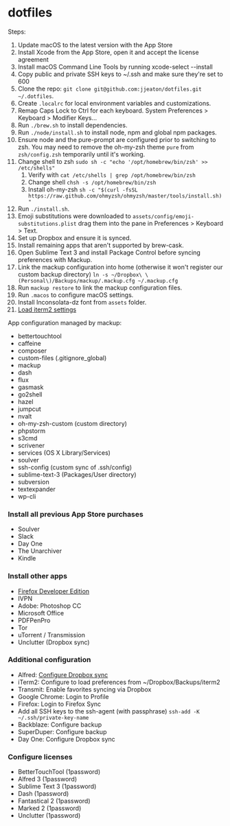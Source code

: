 # dotfiles


Steps:

1. Update macOS to the latest version with the App Store
1. Install Xcode from the App Store, open it and accept the license agreement
1. Install macOS Command Line Tools by running xcode-select --install
1. Copy public and private SSH keys to ~/.ssh and make sure they're set to 600
1. Clone the repo: `git clone git@github.com:jjeaton/dotfiles.git ~/.dotfiles`.
2. Create `.localrc` for local environment variables and customizations.
3. Remap Caps Lock to Ctrl for each keyboard.
   System Preferences > Keyboard > Modifier Keys...
4. Run `./brew.sh` to install dependencies.
7. Run `./node/install.sh` to install node, npm and global npm packages.
9. Ensure node and the pure-prompt are configured prior to switching to zsh. You may need to remove the oh-my-zsh theme `pure` from `zsh/config.zsh` temporarily until it's working.
5. Change shell to zsh `sudo sh -c "echo '/opt/homebrew/bin/zsh' >> /etc/shells"`
	1. Verify with `cat /etc/shells | grep /opt/homebrew/bin/zsh`
	2. Change shell `chsh -s /opt/homebrew/bin/zsh`
    3. Install oh-my-zsh `sh -c "$(curl -fsSL https://raw.github.com/ohmyzsh/ohmyzsh/master/tools/install.sh)"`
2. Run `./install.sh`.
4. Emoji substitutions were downloaded to `assets/config/emoji-substitutions.plist` drag them into the pane in Preferences > Keyboard > Text.
1. Set up Dropbox and ensure it is synced.
2. Install remaining apps that aren't supported by brew-cask.
3. Open Sublime Text 3 and install Package Control before syncing preferences with Mackup.
5. Link the mackup configuration into home (otherwise it won't register our custom backup directory) `ln -s ~/Dropbox\ \(Personal\)/Backups/mackup/.mackup.cfg ~/.mackup.cfg`
6. Run `mackup restore` to link the mackup configuration files.
7. Run `.macos` to configure macOS settings.
8. Install Inconsolata-dz font from `assets` folder.
9. [Load iterm2 settings](https://gitlab.com/gnachman/iterm2/-/issues/8029#note_200395054)

App configuration managed by mackup:

* bettertouchtool
* caffeine
* composer
* custom-files (.gitignore_global)
* mackup
* dash
* flux
* gasmask
* go2shell
* hazel
* jumpcut
* nvalt
* oh-my-zsh-custom (custom directory)
* phpstorm
* s3cmd
* scrivener
* services (OS X Library/Services)
* soulver
* ssh-config (custom sync of .ssh/config)
* sublime-text-3 (Packages/User directory)
* subversion
* textexpander
* wp-cli

### Install all previous App Store purchases

* Soulver
* Slack
* Day One
* The Unarchiver
* Kindle


### Install other apps

* [Firefox Developer Edition](https://www.mozilla.org/en-US/firefox/developer/)
* IVPN
* Adobe: Photoshop CC
* Microsoft Office
* PDFPenPro
* Tor
* uTorrent / Transmission
* Unclutter (Dropbox sync)

### Additional configuration

* Alfred: [Configure Dropbox sync](https://www.alfredapp.com/help/advanced/sync/)
* iTerm2: Configure to load preferences from ~/Dropbox/Backups/iterm2
* Transmit: Enable favorites syncing via Dropbox
* Google Chrome: Login to Profile
* Firefox: Login to Firefox Sync
* Add all SSH keys to the ssh-agent (with passphrase) `ssh-add -K ~/.ssh/private-key-name`
* Backblaze: Configure backup
* SuperDuper: Configure backup
* Day One: Configure Dropbox sync

### Configure licenses

* BetterTouchTool (1password)
* Alfred 3 (1password)
* Sublime Text 3 (1password)
* Dash (1password)
* Fantastical 2 (1password)
* Marked 2 (1password)
* Unclutter (1password)

